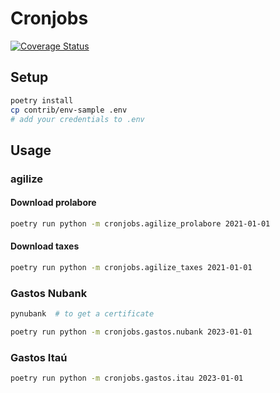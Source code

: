 # Cronjobs

[![Coverage Status](https://coveralls.io/repos/github/lucasrcezimbra/cronjobs/badge.svg)](https://coveralls.io/github/lucasrcezimbra/cronjobs)



## Setup
```bash
poetry install
cp contrib/env-sample .env
# add your credentials to .env
```


## Usage
### agilize
#### Download prolabore
```bash
poetry run python -m cronjobs.agilize_prolabore 2021-01-01
```

#### Download taxes
```bash
poetry run python -m cronjobs.agilize_taxes 2021-01-01
```


### Gastos Nubank
```bash
pynubank  # to get a certificate
```
```bash
poetry run python -m cronjobs.gastos.nubank 2023-01-01
```


### Gastos Itaú
```bash
poetry run python -m cronjobs.gastos.itau 2023-01-01
```
